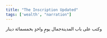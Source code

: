```yaml
---
title: "The Inscription Updated"
tags: ['wealth', "narration"]
---
```


 وكتب على باب المدينةجمال يومٍ واحدٍ بخمسمائة دينار
